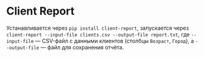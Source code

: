# Client Report

Устанавливается через `pip install client-report`, запускается через `client-report --input-file clients.csv --output-file report.txt`, где `--input-file` — CSV-файл с данными клиентов (столбцы `Возраст`, `Город`), а `--output-file` — файл для сохранения отчёта.
